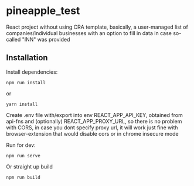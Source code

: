# pineapple_test
React project without using CRA template, basically, a user-managed list of companies/individual businesses with an option to fill in data in case so-called "INN" was provided

## Installation

Install dependencies: 
```console
npm run install
```
or 
```console
yarn install
```

Create .env file with/export into env REACT_APP_API_KEY, obtained from api-fns and (optionally) REACT_APP_PROXY_URL, so there is no problem with CORS, in case you dont specify proxy url, it will work just fine with browser-extension that would disable cors or in chrome insecure mode

Run for dev: 
```console
npm run serve 
```

Or straight up build
```console
npm run build 
```
